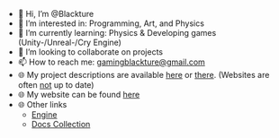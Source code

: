 - 👋 Hi, I’m @Blackture
- 👀 I’m interested in: Programming, Art, and Physics
- 🌱 I’m currently learning: Physics & Developing games (Unity-/Unreal-/Cry Engine)
- 💞️ I’m looking to collaborate on projects
- 📫 How to reach me: gamingblackture@gmail.com
- 🌐 My project descriptions are available [here](https://blackture.github.io) or [there](https://blaxrewstudios.github.io). (Websites are often <ins>not</ins> up to date)
- 🌐 My website can be found [here](https://blackture.bss.design)
- 🌐 Other links
    - [Engine](https://pengine.bss.design)
    - [Docs Collection](https://blackture.github.io/Docs)
<!---
Blackture/Blackture is a ✨ special ✨ repository because its `README.md` (this file) appears on your GitHub profile.
You can click the Preview link to take a look at your changes.
--->
